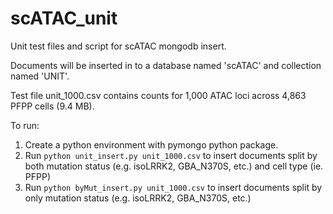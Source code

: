 # scATAC_unit
Unit test files and script for scATAC mongodb insert. 

Documents will be inserted in to a database named 'scATAC' and collection named 'UNIT'.

Test file unit_1000.csv contains counts for 1,000 ATAC loci across 4,863 PFPP cells (9.4 MB).

To run:
1. Create a python environment with pymongo python package.
2. Run ``` python unit_insert.py unit_1000.csv ``` to insert documents split by both mutation status (e.g. isoLRRK2, GBA_N370S, etc.) and cell type (ie. PFPP)
3. Run ``` python byMut_insert.py unit_1000.csv ``` to insert documents split by only mutation status (e.g. isoLRRK2, GBA_N370S, etc.) 
